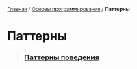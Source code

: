 <sub>[Главная](../../index.md) / [Основы программирования](../README.md) / **Паттерны** </sub>

# **Паттерны**

> ### **[Паттерны поведения](Design/README.md)**
